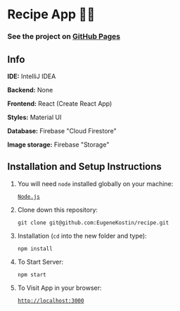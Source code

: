 # Recipe App 👨‍🍳

### See the project on [GitHub Pages](https://eugenekostin.github.io/recipe/#/recipes)

## Info

**IDE:** IntelliJ IDEA

**Backend:** None

**Frontend:** React (Create React App)

**Styles:** Material UI

**Database:** Firebase "Cloud Firestore"

**Image storage:** Firebase "Storage"

## Installation and Setup Instructions
1. You will need `node` installed globally on your machine:

    [`Node.js`](https://nodejs.org/)

2. Clone down this repository:

    `git clone git@github.com:EugeneKostin/recipe.git`

3. Installation (`cd` into the new folder and type):

    `npm install`

4. To Start Server:

    `npm start`

5. To Visit App in your browser:

    [`http://localhost:3000`](http://localhost:3000)
